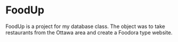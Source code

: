 # FoodUp
FoodUp is a project for my database class. The object was to take restaurants from the Ottawa area and create a Foodora type website.
